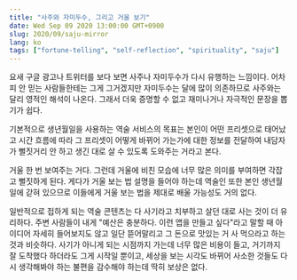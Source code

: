 ```yaml
---
title: "사주와 자미두수, 그리고 거울 보기"
date: Wed Sep 09 2020 13:00:00 GMT+0900
slug: 2020/09/saju-mirror
lang: ko
tags: ["fortune-telling", "self-reflection", "spirituality", "saju"]
---
```


요새 구글 광고나 트위터를 보다 보면 사주나 자미두수가 다시 유행하는 느낌이다. 어차피 안 믿는 사람들한테는 그게 그거겠지만 자미두수는 달에 많이 의존하므로 사주와는 달리 영적인 해석이 나온다. 그래서 더욱 증명할 수 없고 재미나거나 자극적인 문장을 뽑기가 쉽다.

기본적으로 생년월일을 사용하는 역술 서비스의 목표는 본인이 어떤 프리셋으로 태어났고 시간 흐름에 따라 그 프리셋이 어떻게 바뀌어 가는가에 대한 정보를 전달하여 내담자가 뻘짓거리 안 하고 생긴 대로 살 수 있도록 도와주는 거라고 본다.

거울 한 번 보여주는 거다. 그런데 거울에 비친 모습에 너무 많은 의미를 부여하면 각잡고 뻘짓하게 된다. 게다가 거울 보는 법 설명을 들어야 하는데 역술인 또한 본인 생년월일에 갇혀 있으므로 이들에게 거울 보는 법을 제대로 배울 가능성도 거의 없다.

일반적으로 접하게 되는 역술 콘텐츠는 다 사기라고 치부하고 살던 대로 사는 것이 더 유리하다. 주변 사람들이 내게 "예산은 충분하다. 이런 앱을 만들고 싶다"라고 말할 때 아이디어 자세히 들어보지도 않고 일단 뜯어말리고 그 돈으로 맛있는 거 사 먹으라고 하는 것과 비슷하다. 사기가 아니게 되는 시점까지 가는데 너무 많은 비용이 들고, 거기까지 잘 도착했다 하더라도 그게 시작일 뿐이고, 세상을 보는 시각도 바뀌어 사소한 것들도 다시 생각해봐야 하는 불편을 감수해야 하는데 딱히 보상은 없다.
